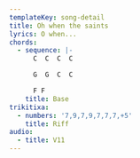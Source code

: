 ```yaml
---
templateKey: song-detail
title: Oh when the saints
lyrics: O when...
chords:
  - sequence: |-
      C  C  C  C

      G  G  C  C

      F F
    title: Base
trikitixa:
  - numbers: '7,9,7,9,7,7,7,+5'
    title: Riff
audio:
  - title: V11
---
```


